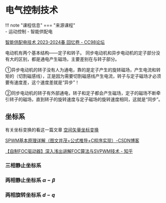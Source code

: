 # 电气控制技术

!!! note "课程信息"
    === "来源课程"  
        - 运动控制
        - 智能供配电
    
[智能供配电技术 2023-2024春 回忆卷 - CC98论坛](https://www.cc98.org/topic/5876934)


电动机有两个基本结构——定子和转子。
同步电动机和异步电动机的定子部分没有大的区别，都是通电产生磁场，主要差别在与转子部分。

①异步电动机的转子没有人为通电，靠的是定子产生的旋转磁场，产生电流和转矩的（切割磁感线），正是因为需要切割磁感线产生电流，转子与定子磁场才必须要有速度差，这个速度差就是“异步”！

②同步电动机的转子有外部通电，转子和定子都会产生磁场，定子的磁场不断牵引转子的磁场，直到转子的旋转速度与定子磁场的旋转速度相同，这就是“同步”。


## 坐标系
有关坐标变换的看这一篇文章
[空间矢量坐标变换](https://zhuanlan.zhihu.com/p/492830847)


[SPWM基本原理详解（图文并茂+公式推导+C程序实现）-CSDN博客](https://blog.csdn.net/u010632165/article/details/110889621)

[【自制FOC驱动器】深入浅出讲解FOC算法与SVPWM技术 - 知乎](https://zhuanlan.zhihu.com/p/147659820)
### 三相静止坐标系

### 两相静止坐标系 $\alpha-\beta$

### 两相旋转坐标系 $d-q$

